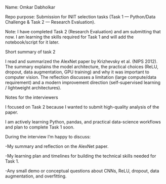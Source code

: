 <p>Name: Omkar Dabholkar</p>
<p>Repo purpose: Submission for INIT selection tasks (Task 1 — Python/Data Challenge & Task 2 — Research Evaluation).</p>
<p>Note: I have completed Task 2 (Research Evaluation) and am submitting that now. I am learning the skills required for Task 1 and will add the notebook/script for it later.</p>

<p>Short summary of task 2</p>
I read and summarized the AlexNet paper by Krizhevsky et al. (NIPS 2012). The summary explains the model architecture, the practical choices (ReLU, dropout, data augmentation, GPU training) and why it was important to computer vision. The reflection discusses a limitation (large compute/data requirement) and a modern improvement direction (self-supervised learning / lightweight architectures).

Notes for the interviewers

I focused on Task 2 because I wanted to submit high-quality analysis of the paper.

I am actively learning Python, pandas, and practical data-science workflows and plan to complete Task 1 soon.

During the interview I’m happy to discuss:

-My summary and reflection on the AlexNet paper.

-My learning plan and timelines for building the technical skills needed for Task 1.

-Any small demo or conceptual questions about CNNs, ReLU, dropout, data augmentation, and overfitting.
